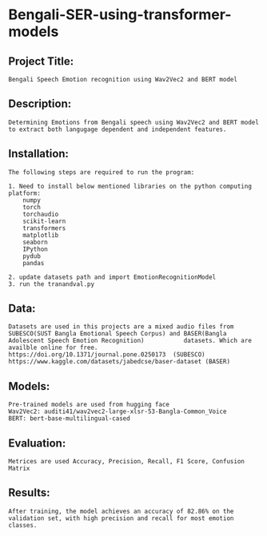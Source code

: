 # Bengali-SER-using-transformer-models
## Project Title: 
    Bengali Speech Emotion recognition using Wav2Vec2 and BERT model
## Description: 
    Determining Emotions from Bengali speech using Wav2Vec2 and BERT model to extract both langugage dependent and independent features. 
## Installation: 
    The following steps are required to run the program: 

    1. Need to install below mentioned libraries on the python computing platform: 
      	numpy
      	torch
      	torchaudio
      	scikit-learn
      	transformers
      	matplotlib
      	seaborn
      	IPython
      	pydub
      	pandas
    
    2. update datasets path and import EmotionRecognitionModel
    3. run the tranandval.py 

## Data: 
    Datasets are used in this projects are a mixed audio files from SUBESCO(SUST Bangla Emotional Speech Corpus) and BASER(Bangla Adolescent Speech Emotion Recognition)           datasets. Which are availble online for free.
    https://doi.org/10.1371/journal.pone.0250173  (SUBESCO)
    https://www.kaggle.com/datasets/jabedcse/baser-dataset (BASER)


## Models: 
    Pre-trained models are used from hugging face
    Wav2Vec2: auditi41/wav2vec2-large-xlsr-53-Bangla-Common_Voice
    BERT: bert-base-multilingual-cased
## Evaluation: 
    Metrices are used Accuracy, Precision, Recall, F1 Score, Confusion Matrix
## Results: 
    After training, the model achieves an accuracy of 82.86% on the validation set, with high precision and recall for most emotion classes.
